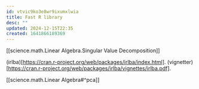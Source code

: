 ```yaml
---
id: vtvic9ko3e8wr9ixumxlwia
title: Fast R library
desc: ""
updated: 2024-12-15T22:35
created: 1641866189369
---
```

[[science.math.Linear Algebra.Singular Value Decomposition]]

(irlba)[https://cran.r-project.org/web/packages/irlba/index.html].
(vignetter)[https://cran.r-project.org/web/packages/irlba/vignettes/irlba.pdf].

[[science.math.Linear Algebra#^pca]]

